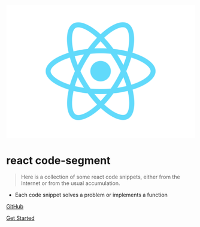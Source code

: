 ![logo](../static/logo.svg)

# react code-segment

> Here is a collection of some react code snippets, either from the Internet or from the usual accumulation.

- Each code snippet solves a problem or implements a function

[GitHub](https://github.com/eveningwater/code-segment-react.git)

[Get Started](/guide)
